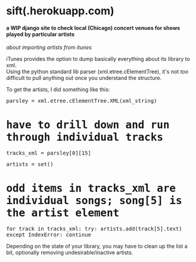 # sift(.herokuapp.com)
#### a WIP django site to check local (Chicago) concert venues for shows played by particular artists


<i>about importing artists from itunes</i>

iTunes provides the option to dump basically everything about its library to xml.  
Using the python standard lib parser (xml.etree.cElementTree), it's not <i>too</i> difficult to pull anything out once you understand the structure.

To get the artists, I did something like this:

<tt>
parsley = xml.etree.cElementTree.XML(xml_string)

# have to drill down and run through individual tracks
tracks_xml = parsley[0][15]

artists = set()

# odd items in tracks_xml are individual songs; song[5] is the artist element
for track in tracks_xml:
    try:
        artists.add(track[5].text)
    except IndexError:
        continue
</tt>

Depending on the state of your library, you may have to clean up the list a bit, optionally removing undesirable/inactive artists.
